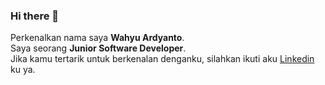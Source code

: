 ### Hi there 👋
Perkenalkan nama saya **Wahyu Ardyanto**.\
Saya seorang **Junior Software Developer**.\
Jika kamu tertarik untuk berkenalan denganku, silahkan ikuti aku [Linkedin](https://www.linkedin.com/in/wahyu-ardyanto-ramadhan-7130611a7/) ku ya.
<!--
**Wahyu-Ardyanto-Ramadhan/Wahyu-Ardyanto-Ramadhan** is a ✨ _special_ ✨ repository because its `README.md` (this file) appears on your GitHub profile.

Here are some ideas to get you started:

- 🔭 I’m currently working on ...
- 🌱 I’m currently learning ...
- 👯 I’m looking to collaborate on ...
- 🤔 I’m looking for help with ...
- 💬 Ask me about ...
- 📫 How to reach me: ...
- 😄 Pronouns: ...
- ⚡ Fun fact: ...
-->
